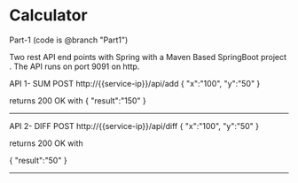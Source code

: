 # Calculator

Part-1 (code is @branch "Part1")

Two rest API end points with Spring with a Maven Based SpringBoot project .
The API runs on port 9091 on http.

API 1- SUM
POST http://{{service-ip}}/api/add
{
            "x":"100",
            "y":"50"
}

returns 200 OK with
{
            "result":"150"
}

------------------------------------------
API 2- DIFF 
POST http://{{service-ip}}/api/diff
{
            "x":"100",
            "y":"50"
}

returns 200 OK with

{
             "result":"50"
}

------
